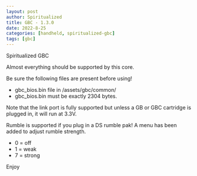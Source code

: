 ```yaml
---
layout: post
author: Spiritualized
title: GBC - 1.3.0
date: 2022-8-25
categories: [handheld, spiritualized-gbc]
tags: [gbc]
---
```

Spiritualized GBC

Almost everything should be supported by this core.  

Be sure the following files are present before using!
* gbc_bios.bin file in /assets/gbc/common/ 
* gbc_bios.bin must be exactly 2304 bytes.

Note that the link port is fully supported but unless a GB or GBC cartridge is plugged in, it will run at 3.3V.

Rumble is supported if you plug in a DS rumble pak! A menu has been added to adjust rumble strength.
* 0 = off
* 1 = weak
* 7 = strong

Enjoy
